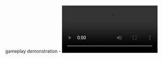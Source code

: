  gameplay demonstration - <video src="https://www.youtube.com/watch?v=VHtXxWdnhpQ" controls="controls" style="max-width: 100%; height: auto;">
</video>


